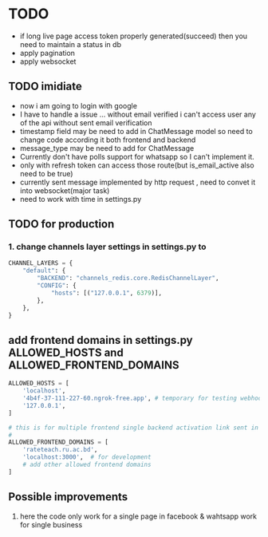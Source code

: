 # TODO

- if long live page access token properly generated(succeed) then you need to maintain a status in db
- apply pagination
- apply websocket

## TODO imidiate

- now i am going to login with google
- I have to handle a issue ... without email verified i can't access user any of the api without sent email verification
- timestamp field may be need to add in ChatMessage model so need to change code according it both frontend and backend
- message_type may be need to add for ChatMessage
- Currently don't have polls support for whatsapp so I can't implement it.
- only with refresh token can access those route(but is_email_active also need to be true)
- currently sent message implemented by http request , need to convet it into websocket(major task)
- need to work with time in settings.py

## TODO for production

### 1. change channels layer settings in settings.py to

```python
CHANNEL_LAYERS = {
    "default": {
        "BACKEND": "channels_redis.core.RedisChannelLayer",
        "CONFIG": {
            "hosts": [("127.0.0.1", 6379)],
        },
    },
}
```

## add frontend domains in settings.py ALLOWED_HOSTS and ALLOWED_FRONTEND_DOMAINS

```python
ALLOWED_HOSTS = [
    'localhost',
    '4b4f-37-111-227-60.ngrok-free.app', # temporary for testing webhook
    '127.0.0.1',
]

# this is for multiple frontend single backend activation link sent in email , activation link need to fronetned domain
# 
ALLOWED_FRONTEND_DOMAINS = [
    'rateteach.ru.ac.bd',
    'localhost:3000',  # for development
    # add other allowed frontend domains
]
```

## Possible improvements

1. here the code only work for a single page in facebook  & wahtsapp work for single business
